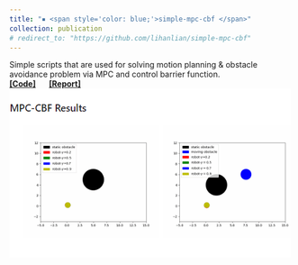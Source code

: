 ```yaml
---
title: "▪ <span style='color: blue;'>simple-mpc-cbf </span>"
collection: publication
# redirect_to: "https://github.com/lihanlian/simple-mpc-cbf"
---
```

Simple scripts that are used for solving motion planning & obstacle avoidance problem via MPC and control barrier function.<br/> 
<i class="fa-brands fa-github"></i> [**[Code]**](https://github.com/lihanlian/simple-mpc-cbf) &nbsp;&nbsp;&nbsp;&nbsp;
<i class="fa-solid fa-file"></i> [**[Report]**](/files/report-simple-mpc-cbf.pdf) <br>
<img src='/images/project-simple-mpc-cbf.gif'>